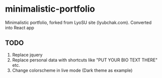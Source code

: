# minimalistic-portfolio
Minimalistic portfolio, forked from LyoSU site (lyubchak.com). Converted into React app


## TODO
1. Replace jquery
2. Replace personal data with shortcuts like "PUT YOUR BIO TEXT THERE" etc.
3. Change colorscheme in live mode (Dark theme as example)
